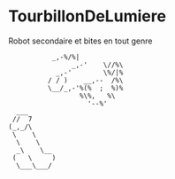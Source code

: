 # TourbillonDeLumiere
Robot secondaire et bites en tout genre

               _,-%/%|
                    _,-'    \//%\
                _,-'        \%/|%
              / / )    __,--  /%\
              \__/_,-'%(%  ;  %)%
                      %\%,   %\
                        '--%'      
      ___
     //  7
    (_,_/\
     \    \
      \    \
      _\    \__
     (   \     )
      \___\___/  
